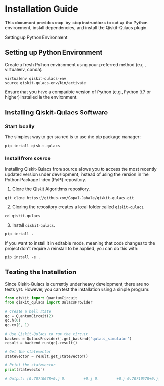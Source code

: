 # Installation Guide

This document provides step-by-step instructions to set up the Python environment, install dependencies, and install the Qiskit-Qulacs plugin.

Setting up Python Environment
## Setting up Python Environment

Create a fresh Python environment using your preferred method (e.g., virtualenv, conda).

```
virtualenv qiskit-qulacs-env
source qiskit-qulacs-env/bin/activate
```

Ensure that you have a compatible version of Python (e.g., Python 3.7 or higher) installed in the environment.

## Installing Qiskit-Qulacs Software

### Start locally

The simplest way to get started is to use the pip package manager:

```
pip install qiskit-qulacs
```

### Install from source

Installing Qiskit-Qulacs from source allows you to access the most recently updated version under development, instead of using the version in the Python Package Index (PyPI) repository.

1. Clone the Qiskit Algorithms repository.
```
git clone https://github.com/Gopal-Dahale/qiskit-qulacs.git
```
2. Cloning the repository creates a local folder called ``qiskit-qulacs``.
```
cd qiskit-qulacs
```
3. Install ``qiskit-qulacs``.
```
pip install .
```
If you want to install it in editable mode, meaning that code changes to the project don't require a reinstall to be applied, you can do this with:
```
pip install -e .
```

## Testing the Installation

Since Qiskit-Qulacs is currently under heavy development, there are no tests yet. However, you can test the installation using a simple program:

```python
from qiskit import QuantumCircuit
from qiskit_qulacs import QulacsProvider

# Create a bell state
qc = QuantumCircuit(2)
qc.h(0)
qc.cx(0, 1)

# Use Qiskit-Qulacs to run the circuit
backend = QulacsProvider().get_backend('qulacs_simulator')
result = backend.run(qc).result()

# Get the statevector
statevector = result.get_statevector()

# Print the statevector
print(statevector)

# Output: [0.70710678+0.j 0.        +0.j 0.        +0.j 0.70710678+0.j]
```